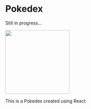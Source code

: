 # Pokedex

Still in progress...

<img src="https://raw.githubusercontent.com/juanportal/Pokedex/main/cat.gif" width="200">

This is a Pokedex created using React

